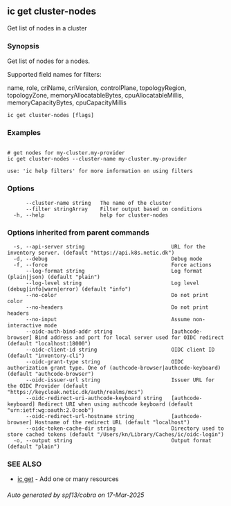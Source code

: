 ## ic get cluster-nodes

Get list of nodes in a cluster

### Synopsis

Get list of nodes for a nodes.

Supported field names for filters:

name, role, criName, criVersion, controlPlane, topologyRegion,
topologyZone, memoryAllocatableBytes, cpuAllocatableMillis,
memoryCapacityBytes, cpuCapacityMillis


```
ic get cluster-nodes [flags]
```

### Examples

```

# get nodes for my-cluster.my-provider
ic get cluster-nodes --cluster-name my-cluster.my-provider

use: 'ic help filters' for more information on using filters
```

### Options

```
      --cluster-name string   The name of the cluster
      --filter stringArray    Filter output based on conditions
  -h, --help                  help for cluster-nodes
```

### Options inherited from parent commands

```
  -s, --api-server string                            URL for the inventory server. (default "https://api.k8s.netic.dk")
  -d, --debug                                        Debug mode
  -f, --force                                        Force actions
      --log-format string                            Log format (plain|json) (default "plain")
      --log-level string                             Log level (debug|info|warn|error) (default "info")
      --no-color                                     Do not print color
      --no-headers                                   Do not print headers
      --no-input                                     Assume non-interactive mode
      --oidc-auth-bind-addr string                   [authcode-browser] Bind address and port for local server used for OIDC redirect (default "localhost:18000")
      --oidc-client-id string                        OIDC client ID (default "inventory-cli")
      --oidc-grant-type string                       OIDC authorization grant type. One of (authcode-browser|authcode-keyboard) (default "authcode-browser")
      --oidc-issuer-url string                       Issuer URL for the OIDC Provider (default "https://keycloak.netic.dk/auth/realms/mcs")
      --oidc-redirect-uri-authcode-keyboard string   [authcode-keyboard] Redirect URI when using authcode keyboard (default "urn:ietf:wg:oauth:2.0:oob")
      --oidc-redirect-url-hostname string            [authcode-browser] Hostname of the redirect URL (default "localhost")
      --oidc-token-cache-dir string                  Directory used to store cached tokens (default "/Users/kn/Library/Caches/ic/oidc-login")
  -o, --output string                                Output format (default "plain")
```

### SEE ALSO

* [ic get](ic_get.md)	 - Add one or many resources

###### Auto generated by spf13/cobra on 17-Mar-2025
